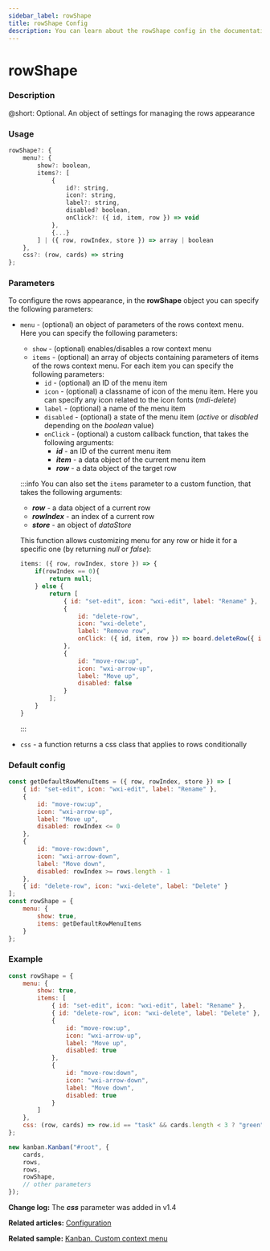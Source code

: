 ```yaml
---
sidebar_label: rowShape
title: rowShape Config
description: You can learn about the rowShape config in the documentation of the DHTMLX JavaScript Kanban library. Browse developer guides and API reference, try out code examples and live demos, and download a free 30-day evaluation version of DHTMLX Kanban.
---
```


# rowShape

### Description

@short: Optional. An object of settings for managing the rows appearance

### Usage

~~~jsx {}
rowShape?: {
	menu?: {
		show?: boolean, 
		items?: [
			{
				id?: string,
				icon?: string,
				label?: string,
				disabled? boolean,
				onClick?: ({ id, item, row }) => void
			}, 
			{...}
		] | ({ row, rowIndex, store }) => array | boolean
	},
	css?: (row, cards) => string
};
~~~

### Parameters

To configure the rows appearance, in the **rowShape** object you can specify the following parameters:

- `menu` - (optional) an object of parameters of the rows context menu. Here you can specify the following parameters:
	- `show` - (optional) enables/disables a row context menu
	- `items` - (optional) an array of objects containing parameters of items of the rows context menu. For each item you can specify the following parameters:
		- `id` - (optional) an ID of the menu item
		- `icon` - (optional) a classname of icon of the menu item. Here you can specify any icon related to the icon fonts (*mdi-delete*)
		- `label` - (optional) a name of the menu item
		- `disabled` - (optional) a state of the menu item (*active* or *disabled* depending on the *boolean* value)
		- `onClick` - (optional) a custom callback function, that takes the following arguments:
			- ***id*** - an ID of the current menu item
			- ***item*** - a data object of the current menu item
			- ***row*** - a data object of the target row

	:::info
	You can also set the `items` parameter to a custom function, that takes the following arguments:
	- ***row*** - a data object of a current row
	- ***rowIndex*** - an index of a current row
	- ***store*** - an object of *dataStore*

	This function allows customizing menu for any row or hide it for a specific one (by returning *null* or *false*):

	~~~jsx {}
	items: ({ row, rowIndex, store }) => {
		if(rowIndex == 0){
			return null;
		} else {
			return [
				{ id: "set-edit", icon: "wxi-edit", label: "Rename" },
				{
					id: "delete-row",
					icon: "wxi-delete",
					label: "Remove row",
					onClick: ({ id, item, row }) => board.deleteRow({ id: row.id })
				},
				{
					id: "move-row:up",
					icon: "wxi-arrow-up",
					label: "Move up",
					disabled: false
				}
			];
		}
	}
	~~~
	:::

- `css` - a function returns a css class that applies to rows conditionally

### Default config

~~~jsx {}
const getDefaultRowMenuItems = ({ row, rowIndex, store }) => [
	{ id: "set-edit", icon: "wxi-edit", label: "Rename" },
    {
        id: "move-row:up",
        icon: "wxi-arrow-up",
        label: "Move up",
        disabled: rowIndex <= 0
    },
    {
        id: "move-row:down",
        icon: "wxi-arrow-down",
        label: "Move down",
        disabled: rowIndex >= rows.length - 1
    },
    { id: "delete-row", icon: "wxi-delete", label: "Delete" }
];
const rowShape = {
	menu: {
		show: true,
		items: getDefaultRowMenuItems
	}
};
~~~

### Example

~~~jsx {1-22,28}
const rowShape = {
	menu: {
		show: true,
		items: [
			{ id: "set-edit", icon: "wxi-edit", label: "Rename" },
			{ id: "delete-row", icon: "wxi-delete", label: "Delete" },
			{
				id: "move-row:up",
				icon: "wxi-arrow-up",
				label: "Move up",
				disabled: true
			},
			{
				id: "move-row:down",
				icon: "wxi-arrow-down",
				label: "Move down",
				disabled: true
			}
		]
	},
	css: (row, cards) => row.id == "task" && cards.length < 3 ? "green" : "red"
};

new kanban.Kanban("#root", {
	cards,
	rows,
	rows,
	rowShape, 
	// other parameters
});
~~~

**Change log:** The ***css*** parameter was added in v1.4

**Related articles:** [Configuration](../../../guides/configuration)

**Related sample:** [Kanban. Custom context menu](https://snippet.dhtmlx.com/8eo65gr5?tag=kanban)
